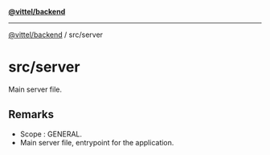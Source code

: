 [**@vittel/backend**](../README.md)

***

[@vittel/backend](../README.md) / src/server

# src/server

Main server file.

## Remarks

- Scope : GENERAL.
- Main server file, entrypoint for the application.
